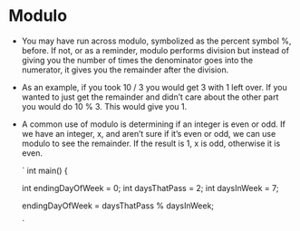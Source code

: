 # Modulo

- You may have run across modulo, symbolized as the percent symbol %, before. If not, or as a reminder, modulo performs division but instead of giving you the number of times the denominator goes into the numerator, it gives you the remainder after the division.

- As an example, if you took 10 / 3 you would get 3 with 1 left over. If you wanted to just get the remainder and didn’t care about the other part you would do 10 % 3. This would give you 1.

- A common use of modulo is determining if an integer is even or odd. If we have an integer, x, and aren’t sure if it’s even or odd, we can use modulo to see the remainder. If the result is 1, x is odd, otherwise it is even.
  
  `
  int main() {
  
  int endingDayOfWeek = 0;
  int daysThatPass = 2;
  int daysInWeek = 7;

  endingDayOfWeek = daysThatPass % daysInWeek;
  
  `
